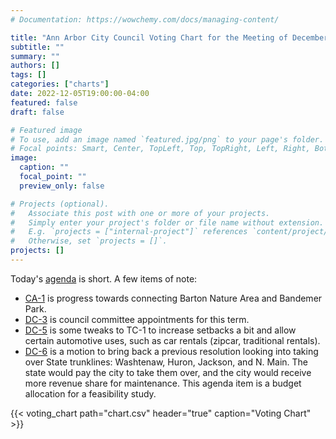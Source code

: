 ```yaml
---
# Documentation: https://wowchemy.com/docs/managing-content/

title: "Ann Arbor City Council Voting Chart for the Meeting of December 5, 2022"
subtitle: ""
summary: ""
authors: []
tags: []
categories: ["charts"]
date: 2022-12-05T19:00:00-04:00
featured: false
draft: false

# Featured image
# To use, add an image named `featured.jpg/png` to your page's folder.
# Focal points: Smart, Center, TopLeft, Top, TopRight, Left, Right, BottomLeft, Bottom, BottomRight.
image:
  caption: ""
  focal_point: ""
  preview_only: false

# Projects (optional).
#   Associate this post with one or more of your projects.
#   Simply enter your project's folder or file name without extension.
#   E.g. `projects = ["internal-project"]` references `content/project/deep-learning/index.md`.
#   Otherwise, set `projects = []`.
projects: []
---
```


Today's [agenda](http://a2gov.legistar.com/MeetingDetail.aspx?ID=914285&GUID=C4934EEC-9F4C-49F9-8F96-FC565743EC41&Options=&Search=) is short. A few items of note:

* [CA-1](https://a2gov.legistar.com/LegislationDetail.aspx?ID=5946066&GUID=1C62CBAE-695B-4B90-843C-62F424368452&Options=&Search=) is progress towards connecting Barton Nature Area and Bandemer Park.
* [DC-3](http://a2gov.legistar.com/LegislationDetail.aspx?ID=5950249&GUID=61057FAC-4331-4972-BD45-DBCC2039EC73&Options=&Search=) is council committee appointments for this term.
* [DC-5](http://a2gov.legistar.com/LegislationDetail.aspx?ID=5950251&GUID=8012EC81-7710-4533-ACBF-2420591260FD&Options=&Search=) is some tweaks to TC-1 to increase setbacks a bit and allow certain automotive uses, such as car rentals (zipcar, traditional rentals).
* [DC-6](http://a2gov.legistar.com/LegislationDetail.aspx?ID=5953546&GUID=E614F3B6-5532-4665-A669-4999EF1392E8&Options=&Search=) is a motion to bring back a previous resolution looking into taking over State trunklines: Washtenaw, Huron, Jackson, and N. Main. The state would pay the city to take them over, and the city would receive more revenue share for maintenance. This agenda item is a budget allocation for a feasibility study.

{{< voting_chart path="chart.csv" header="true" caption="Voting Chart" >}}
